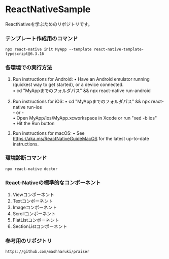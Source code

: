 # ReactNativeSample
ReactNativeを学ぶためのリポジトリです。

### テンプレート作成用のコマンド
   `npx react-native init MyApp --template react-native-template-typescript@6.3.16`

### 各環境での実行方法
   1. Run instructions for Android:
      • Have an Android emulator running (quickest way to get started), or a device connected.  
      • cd "MyAppまでのフォルダパス" && npx react-native run-android  
  
   2. Run instructions for iOS:
    • cd "MyAppまでのフォルダパス" && npx react-native run-ios  
    - or -  
    • Open MyApp/ios/MyApp.xcworkspace in Xcode or run "xed -b ios"  
    • Hit the Run button  
    
   3. Run instructions for macOS:
    • See https://aka.ms/ReactNativeGuideMacOS for the latest up-to-date instructions.  
    
### 環境診断コマンド
   `npx react-native doctor`

### React-Nativeの標準的なコンポーネント
   1. Viewコンポーネント
   2. Textコンポーネント
   3. Imageコンポーネント
   4. Scrollコンポーネント
   5. FlatListコンポーネント
   6. SectionListコンポーネント　

### 参考用のリポジトリ
    https://github.com/mashharuki/praiser
